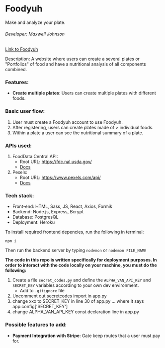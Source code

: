 # Foodyuh
Make and analyze your plate.
###### Developer: Maxwell Johnson

[Link to Foodyuh](https://github.com/mcodemax/Foodyuh#readme) 

Description: A website where users can create a several plates or "Portfolios" of food and have a nutritional analysis of all components combined.

### Features:
- **Create multiple plates**: Users can create multiple plates with different foods.
    
### Basic user flow:
1. User must create a Foodyuh account to use Foodyuh. 
2. After registering, users can create plates made of > individual foods.
3. Within a plate a user can see the nutritional summary of a plate.

### APIs used: 
1. FoodData Central API:
    - Root URL: https://fdc.nal.usda.gov/
    - [Docs](https://fdc.nal.usda.gov/api-guide.html)
2. Pexels:
    - Root URL: https://www.pexels.com/api/
    - [Docs](https://www.pexels.com/api/documentation/)
    
### Tech stack:
- Front-end: HTML, Sass, JS, React, Axios, Formik
- Backend: Node.js, Express, Bcrypt
- Database: PostgresQL
- Deployment: Heroku

To install required frontend depencies, run the following in terminal:

`npm i`

Then run the backend server by typing `nodemon` or `nodemon FILE_NAME`

**The code in this repo is written specifically for deployment purposes. In order to interact with the code locally on your machine, you must do the following:**
1. Create a file `secret_codes.py` and define the `ALPHA_VAN_API_KEY` and `SECRET_KEY` variables according to your own dev environment.
    - Add to `.gitignore` file
2. Uncomment out secretcodes import in app.py
3. change xxx to SECRET_KEY in line 30 of app.py ... where it says app.config['SECRET_KEY']
4. change ALPHA_VAN_API_KEY const declaration line in app.py

### Possible features to add:
- **Payment Integration with Stripe**: Gate keep routes that a user must pay for.